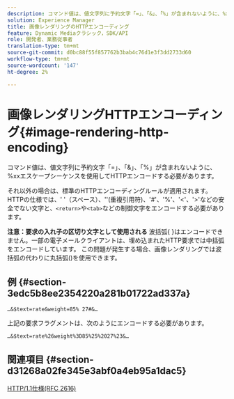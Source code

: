 ```yaml
---
description: コマンド値は、値文字列に予約文字「=」、「&」、「%」が含まれないように、%xxエスケープシーケンスを使用してHTTPエンコードする必要があります。
solution: Experience Manager
title: 画像レンダリングのHTTPエンコーディング
feature: Dynamic Mediaクラシック，SDK/API
role: 開発者、業務従事者
translation-type: tm+mt
source-git-commit: d0bc88f55f857762b3bab4c76d1e3f3dd2733d60
workflow-type: tm+mt
source-wordcount: '147'
ht-degree: 2%

---
```



# 画像レンダリングHTTPエンコーディング{#image-rendering-http-encoding}

コマンド値は、値文字列に予約文字「=」、「&amp;」、「%」が含まれないように、%xxエスケープシーケンスを使用してHTTPエンコードする必要があります。

それ以外の場合は、標準のHTTPエンコーディングルールが適用されます。 HTTPの仕様では、&#39; &#39;（スペース）、&#39;&#39;(重複引用符)、&#39;#&#39;、&#39;%&#39;、&#39;&lt;&#39;、&#39;>&#39;などの安全でない文字と、`<return>`や`<tab>`などの制御文字をエンコードする必要があります。

**注意：要求の入れ子の区切り文字として使用される** 波括弧{ }はエンコードできません。一部の電子メールクライアントは、埋め込まれたHTTP要求では中括弧をエンコードしています。 この問題が発生する場合、画像レンダリングでは波括弧の代わりに丸括弧()を使用できます。

## 例 {#section-3edc5b8ee2354220a281b01722ad337a}

`…&$text=rate&weight=85% 27#&…`

上記の要求フラグメントは、次のようにエンコードする必要があります。

`…&$text=rate%26weight%3D85%25%2027%23&…`

## 関連項目 {#section-d31268a02fe345e3abf0a4eb95a1dac5}

[HTTP/1.1仕様(RFC 2616)](https://www.w3.org/Protocols/rfc2616/rfc2616.html)
